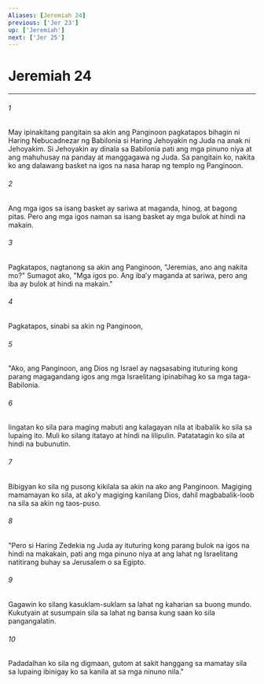 ```yaml
---
Aliases: [Jeremiah 24]
previous: ['Jer 23']
up: ['Jeremiah']
next: ['Jer 25']
---
```

# Jeremiah 24

***

###### 1
May ipinakitang pangitain sa akin ang Panginoon pagkatapos bihagin ni Haring Nebucadnezar ng Babilonia si Haring Jehoyakin ng Juda na anak ni Jehoyakim. Si Jehoyakin ay dinala sa Babilonia pati ang mga pinuno niya at ang mahuhusay na panday at manggagawa ng Juda. Sa pangitain ko, nakita ko ang dalawang basket na igos na nasa harap ng templo ng Panginoon. 

###### 2
Ang mga igos sa isang basket ay sariwa at maganda, hinog, at bagong pitas. Pero ang mga igos naman sa isang basket ay mga bulok at hindi na makain. 

###### 3
Pagkatapos, nagtanong sa akin ang Panginoon, "Jeremias, ano ang nakita mo?" Sumagot ako, "Mga igos po. Ang ibaʼy maganda at sariwa, pero ang iba ay bulok at hindi na makain." 

###### 4
Pagkatapos, sinabi sa akin ng Panginoon, 

###### 5
"Ako, ang Panginoon, ang Dios ng Israel ay nagsasabing ituturing kong parang magagandang igos ang mga Israelitang ipinabihag ko sa mga taga-Babilonia. 

###### 6
Iingatan ko sila para maging mabuti ang kalagayan nila at ibabalik ko sila sa lupaing ito. Muli ko silang itatayo at hindi na lilipulin. Patatatagin ko sila at hindi na bubunutin. 

###### 7
Bibigyan ko sila ng pusong kikilala sa akin na ako ang Panginoon. Magiging mamamayan ko sila, at akoʼy magiging kanilang Dios, dahil magbabalik-loob na sila sa akin ng taos-puso. 

###### 8
"Pero si Haring Zedekia ng Juda ay ituturing kong parang bulok na igos na hindi na makakain, pati ang mga pinuno niya at ang lahat ng Israelitang natitirang buhay sa Jerusalem o sa Egipto. 

###### 9
Gagawin ko silang kasuklam-suklam sa lahat ng kaharian sa buong mundo. Kukutyain at susumpain sila sa lahat ng bansa kung saan ko sila pangangalatin. 

###### 10
Padadalhan ko sila ng digmaan, gutom at sakit hanggang sa mamatay sila sa lupaing ibinigay ko sa kanila at sa mga ninuno nila."

